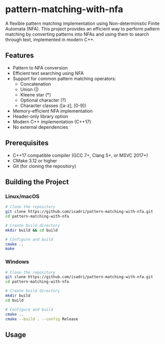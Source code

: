 # pattern-matching-with-nfa
A flexible pattern matching implementation using Non-deterministic Finite Automata (NFA). This project provides an efficient way to perform pattern matching by converting patterns into NFAs and using them to search through text, implemented in modern C++.

##  Features
* Pattern to NFA conversion
* Efficient text searching using NFA
* Support for common pattern matching operators:
    * Concatenation
    * Union (|)
    * Kleene star (*)
    * Optional character (?)
    * Character classes ([a-z], [0-9])
* Memory-efficient NFA implementation
* Header-only library option
* Modern C++ implementation (C++17)
* No external dependencies

## Prerequisites
* C++17 compatible compiler (GCC 7+, Clang 5+, or MSVC 2017+)
* CMake 3.12 or higher
* Git (for cloning the repository)

## Building the Project

### Linux/macOS
```bash
# Clone the repository
git clone https://github.com/isadri/pattern-matching-with-nfa.git
cd pattern-matching-with-nfa

# Create build directory
mkdir build && cd build

# Configure and build
cmake ..
make
```

### Windows
```bash
# Clone the repository
git clone https://github.com/isadri/pattern-matching-with-nfa.git
cd pattern-matching-with-nfa

# Create build directory
mkdir build
cd build

# Configure and build
cmake ..
cmake --build . --config Release
```

## Usage

